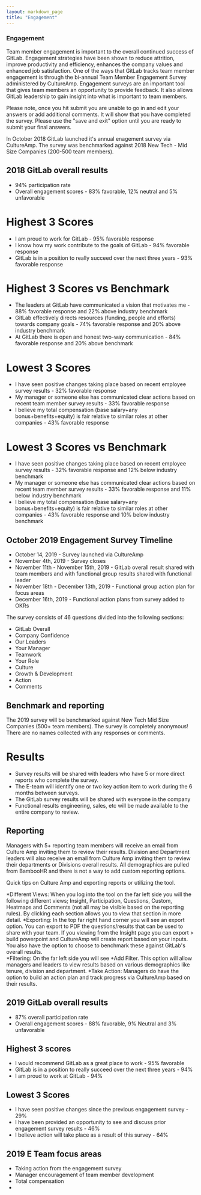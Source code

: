 ```yaml
---
layout: markdown_page
title: "Engagement"
---
```

### Engagement

Team member engagement is important to the overall continued success of GitLab.  Engagement strategies have been shown to reduce attrition, improve productivity and efficiency, enhances the company values and enhanced job satisfaction.  One of the ways that GitLab tracks team member engagement is through the bi-annual Team Member Engagement Survey administered by CultureAmp.  Engagement surveys are an important tool that gives team members an opportunity to provide feedback.  It also allows GitLab leadership to gain insight into what is important to team members.  

Please note, once you hit submit you are unable to go in and edit your answers or add additional comments. It will show that you have completed the survey. Please use the "save and exit" option until you are ready to submit your final answers.

In October 2018 GitLab launched it's annual enagement survey via CultureAmp.  The survey was benchmarked against 2018 New Tech - Mid Size Companies (200-500 team members).   

## 2018 GitLab overall results

* 94% participation rate
* Overall engagement scores - 83% favorable, 12% neutral and 5% unfavorable

# Highest 3 Scores

* I am proud to work for GitLab - 95% favorable response
* I know how my work contribute to the goals of GitLab - 94% favorable response
* GitLab is in a position to really succeed over the next three years - 93% favorable response

# Highest 3 Scores vs Benchmark

* The leaders at GitLab have communicated a vision that motivates me - 88% favorable response and 22% above industry benchmark
* GitLab effectively directs resources (funding, people and efforts) towards company goals - 74% favorable response and 20% above industry benchmark
* At GitLab there is open and honest two-way communication - 84% favorable response and 20% above benchmark

# Lowest 3 Scores

* I have seen positive changes taking place based on recent employee survey results - 32% favorable response
* My manager or someone else has communicated clear actions based on recent team member survey results - 33% favorable response
* I believe my total compensation (base salary+any bonus+benefits+equity) is fair relative to similar roles at other companies - 43% favorable response

# Lowest 3 Scores vs Benchmark

* I have seen positive changes taking place based on recent employee survey results - 32% favorable response and 12% below industry benchmark
* My manager or someone else has communicated clear actions based on recent team member survey results - 33% favorable response and 11% below industry benchmark
* I believe my total compensation (base salary+any bonus+benefits+equity) is fair relative to similar roles at other companies - 43% favorable response and 10% below industry benchmark

## October 2019 Engagement Survey Timeline

* October 14, 2019 - Survey launched via CultureAmp
* November 4th, 2019 - Survey closes
* November 11th - November 15th, 2019 - GitLab overall result shared with team members and with functional group results shared with functional leader
* November 18th - December 13th, 2019 - Functional group action plan for focus areas
* December 16th, 2019 - Functional action plans from survey added to OKRs

The survey consists of 46 questions divided into the following sections:

* GitLab Overall
* Company Confidence
* Our Leaders
* Your Manager
* Teamwork
* Your Role
* Culture
* Growth & Development
* Action
* Comments

## Benchmark and reporting

The 2019 survey will be benchmarked against New Tech Mid Size Companies (500+ team members).  The survey is completely anonymous! There are no names collected with any responses or comments.  

# Results

* Survey results will be shared with leaders who have 5 or more direct reports who complete the survey. 
* The E-team will identify one or two key action item to work during the 6 months between surveys. 
* The GitLab survey results will be shared with everyone in the company
* Functional results engineering, sales, etc will be made available to the entire company to review.


## Reporting

Managers with 5+ reporting team members will receive an email from Culture Amp inviting them to review their results. Division and Department leaders will also receive an email from Culture Amp inviting them to review their departments or Divisions overall results. All demographics are pulled from BambooHR and there is not a way to add custom reporting options.  

Quick tips on Culture Amp and exporting reports or utilizing the tool.  

*Different Views: When you log into the tool on the far left side you will the following different views; Insight, Participation, Questions, Custom, Heatmaps and Comments (not all may be visible based on the reporting rules).  By clicking each section allows you to view that section in more detail.
*Exporting: In the top far right hand corner you will see an export option.  You can export to PDF the questions/results that can be used to share with your team.  If you viewing from the Insight page you can export > build powerpoint and CultureAmp will create report based on your inputs.  You also have the option to choose to benchmark these against GitLab's overall results.  
*Filtering: On the far left side you will see +Add Filter.  This option will allow managers and leaders to view results based on various demographics like tenure, division and department.
*Take Action:  Managers do have the option to build an action plan and track progress via CultureAmp based on their results.  

## 2019 GitLab overall results

*  87% overall participation rate
*  Overall engagement scores - 88% favorable, 9% Neutral and 3% unfavorable

## Highest 3 scores

*  I would recommend GitLab as a great place to work - 95% favorable
*  GitLab is in a position to really succeed over the next three years - 94%
*  I am proud to work at GitLab - 94%

## Lowest 3 Scores

*  I have seen positive changes since the previous engagement survey - 29%
*  I have been provided an opportunity to see and discuss prior engagement survey results - 46%
*  I believe action will take place as a result of this survey - 64%

## 2019 E Team focus areas

*  Taking action from the engagement survey
*  Manager encouragement of team member development
*  Total compensation
*  


